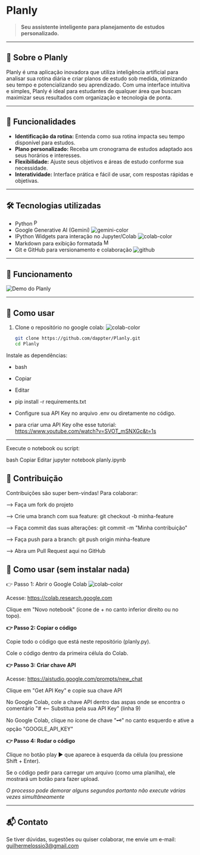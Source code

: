 # Planly

> **Seu assistente inteligente para planejamento de estudos personalizado.**

---

## 🚀 Sobre o Planly

Planly é uma aplicação inovadora que utiliza inteligência artificial para analisar sua rotina diária e criar planos de estudo sob medida, otimizando seu tempo e potencializando seu aprendizado. Com uma interface intuitiva e simples, Planly é ideal para estudantes de qualquer área que buscam maximizar seus resultados com organização e tecnologia de ponta.

---

## 🎯 Funcionalidades

- **Identificação da rotina:** Entenda como sua rotina impacta seu tempo disponível para estudos.  
- **Plano personalizado:** Receba um cronograma de estudos adaptado aos seus horários e interesses.  
- **Flexibilidade:** Ajuste seus objetivos e áreas de estudo conforme sua necessidade.  
- **Interatividade:** Interface prática e fácil de usar, com respostas rápidas e objetivas.  

---

## 🛠️ Tecnologias utilizadas

- Python <img src="https://github.com/user-attachments/assets/b645b684-fc64-43bc-b05d-a69567dec889" width="16" height="16" alt="Python Icon">
- Google Generative AI (Gemini) ![gemini-color](https://github.com/user-attachments/assets/aca6f090-81e8-4d52-81e5-ea31e3c6c194)  
- IPython Widgets para interação no Jupyter/Colab ![colab-color](https://github.com/user-attachments/assets/815d90d6-bd4d-4c09-a9ab-5d59899d5ec4)
- Markdown para exibição formatada <img src="https://github.com/user-attachments/assets/694bf5c6-d6ad-44ba-8ad1-f1b7949850d1" width="16" height="16" alt="Markdown Icon">
- Git e GitHub para versionamento e colaboração ![github](https://github.com/user-attachments/assets/d573ac55-98a9-4e2f-8c32-5230228074cd)

---

## 📸 Funcionamento

![Demo do Planly](https://i.imgur.com/u5tqJMP.gif)

---

## 🚀 Como usar

1. Clone o repositório no google colab: ![colab-color](https://github.com/user-attachments/assets/815d90d6-bd4d-4c09-a9ab-5d59899d5ec4)
   ```bash
   git clone https://github.com/dappter/Planly.git
   cd Planly
Instale as dependências:

- bash
- Copiar
- Editar

- pip install -r requirements.txt

- Configure sua API Key no arquivo .env ou diretamente no código.

- para criar uma API Key olhe esse tutorial: https://www.youtube.com/watch?v=SVOT_mSNXGc&t=1s 
________________________________________________________________________________________________________________
Execute o notebook ou script:

bash
Copiar
Editar
jupyter notebook planly.ipynb

## 🤝 Contribuição
Contribuições são super bem-vindas! Para colaborar:

--> Faça um fork do projeto

--> Crie uma branch com sua feature: git checkout -b minha-feature

--> Faça commit das suas alterações: git commit -m "Minha contribuição"

--> Faça push para a branch: git push origin minha-feature

--> Abra um Pull Request aqui no GitHub

## 🚀 Como usar (sem instalar nada)

👉 Passo 1: Abrir o Google Colab ![colab-color](https://github.com/user-attachments/assets/815d90d6-bd4d-4c09-a9ab-5d59899d5ec4)

Acesse: https://colab.research.google.com

Clique em "Novo notebook" (ícone de + no canto inferior direito ou no topo).

**👉 Passo 2: Copiar o código**

Copie todo o código que está neste repositório (planly.py).

Cole o código dentro da primeira célula do Colab.

**👉 Passo 3: Criar chave API**

Acesse: https://aistudio.google.com/prompts/new_chat

Clique em "Get API Key" e copie sua chave API

No Google Colab, cole a chave API dentro das aspas onde se encontra o comentário "# <-- Substitua pela sua API Key" (linha 9)

No Google Colab, clique no ícone de chave "🗝" no canto esquerdo e ative a opção "GOOGLE_API_KEY"

**👉 Passo 4: Rodar o código**

Clique no botão play ▶️ que aparece à esquerda da célula (ou pressione Shift + Enter).

Se o código pedir para carregar um arquivo (como uma planilha), ele mostrará um botão para fazer upload.

_O processo pode demorar alguns segundos portanto não execute várias vezes simultâneamente_

________________________________________________________________________________________________________________
 
## 📬 Contato
Se tiver dúvidas, sugestões ou quiser colaborar, me envie um e-mail:
guilhermelossio3@gmail.com
